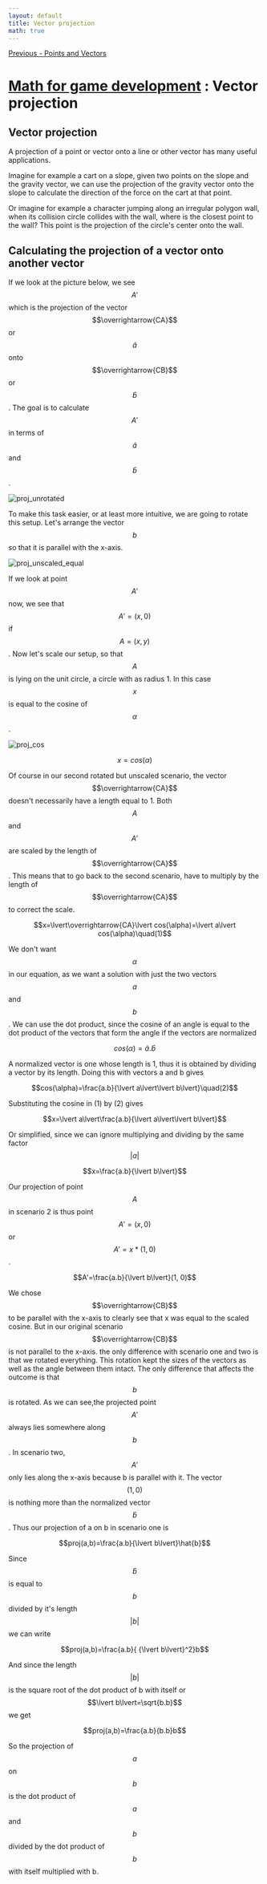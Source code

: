 ```yaml
---
layout: default
title: Vector projection
math: true
---
```


[Previous - Points and Vectors](2-angles.html)

# [Math for game development](../) : Vector projection

## Vector projection

A projection of a point or vector onto a line or other vector has many useful applications.

Imagine for example a cart on a slope, given two points on the slope and the gravity vector, we can use the projection of the gravity vector onto the slope to calculate the direction of the force on the cart at that point.

Or imagine for example a character jumping along an irregular polygon wall, when its collision circle collides with the wall, where is the closest point to the wall? This point is the projection of the circle's center onto the wall.

## Calculating the projection of a vector onto another vector

If we look at the picture below, we see $$A'$$ which is the projection of the vector $$\overrightarrow{CA}$$ or $$\hat{a}$$ onto $$\overrightarrow{CB}$$ or $$\hat{b}$$. The goal is to calculate $$A'$$ in terms of $$\hat{a}$$ and $$\hat{b}$$.

![proj_unrotated](/assets/proj_unrotated.png)

To make this task easier, or at least more intuitive, we are going to rotate this setup. Let's arrange the vector $$b$$ so that it is parallel with the x-axis.

![proj_unscaled_equal](/assets/proj_unscaled_equal.png)

If we look at point $$A'$$ now, we see that $$A'=(x, 0)$$ if $$A=(x,y)$$. Now let's scale our setup, so that $$A$$ is lying on the unit circle, a circle with as radius 1. In this case $$x$$ is equal to the cosine of $$\alpha$$.

![proj_cos](/assets/proj_cos.png)

$$x=cos(\alpha)$$

Of course in our second rotated but unscaled scenario, the vector $$\overrightarrow{CA}$$ doesn't necessarily have a length equal to 1. Both $$A$$ and $$A'$$ are scaled by the length of $$\overrightarrow{CA}$$. This means that to go back to the second scenario, have to multiply by the length of $$\overrightarrow{CA}$$ to correct the scale.

$$x=\lvert\overrightarrow{CA}\lvert cos(\alpha)=\lvert a\lvert cos(\alpha)\quad(1)$$

We don't want $$\alpha$$ in our equation, as we want a solution with just the two vectors $$a$$ and $$b$$. We can use the dot product, since the cosine of an angle is equal to the dot product of the vectors that form the angle if the vectors are normalized

$$cos(\alpha)=\hat{a}.\hat{b}$$

A normalized vector is one whose length is 1, thus it is obtained by dividing a vector by its length. Doing this with vectors a and b gives

$$cos(\alpha)=\frac{a.b}{\lvert a\lvert\lvert b\lvert}\quad(2)$$

Substituting the cosine in (1) by (2) gives

$$x=\lvert a\lvert\frac{a.b}{\lvert a\lvert\lvert b\lvert}$$

Or simplified, since we can ignore multiplying and dividing by the same factor $$\lvert a\lvert$$

$$x=\frac{a.b}{\lvert b\lvert}$$

Our projection of point $$A$$ in scenario 2 is thus point $$A'=(x,0)$$ or $$A'=x*(1,0)$$. 

$$A'=\frac{a.b}{\lvert b\lvert}(1, 0)$$

We chose $$\overrightarrow{CB}$$ to be parallel with the x-axis to clearly see that x was equal to the scaled cosine. But in our original scenario $$\overrightarrow{CB}$$ is not parallel to the x-axis. the only difference with scenario one and two is that we rotated everything. This rotation kept the sizes of the vectors as well as the angle between them intact. The only difference that affects the outcome is that $$b$$ is rotated. As we can see,the projected point $$A'$$ always lies somewhere along $$b$$. In scenario two, $$A'$$ only lies along the x-axis because b is parallel with it. The vector $$(1,0)$$ is nothing more than the normalized vector $$\hat{b}$$. Thus our projection of a on b in scenario one is

$$proj(a,b)=\frac{a.b}{\lvert b\lvert}\hat{b}$$

Since $$\hat{b}$$ is equal to $$b$$ divided by it's length $$\lvert b\lvert$$ we can write

$$proj(a,b)=\frac{a.b}{ {\lvert b\lvert}^2}b$$

And since the length $$\lvert b\lvert$$ is the square root of the dot product of b with itself or $$\lvert b\lvert=\sqrt{b.b}$$ we get

$$proj(a,b)=\frac{a.b}{b.b}b$$

So the projection of $$a$$ on $$b$$ is the dot product of $$a$$ and $$b$$ divided by the dot product of $$b$$ with itself multiplied with b.


